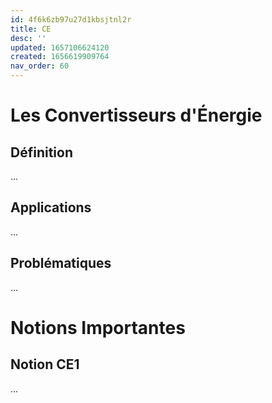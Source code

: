 ```yaml
---
id: 4f6k6zb97u27d1kbsjtnl2r
title: CE
desc: ''
updated: 1657106624120
created: 1656619909764
nav_order: 60
---
```


# Les Convertisseurs d'Énergie

## Définition

...

## Applications

...

## Problématiques

...

# Notions Importantes

## Notion CE1

...